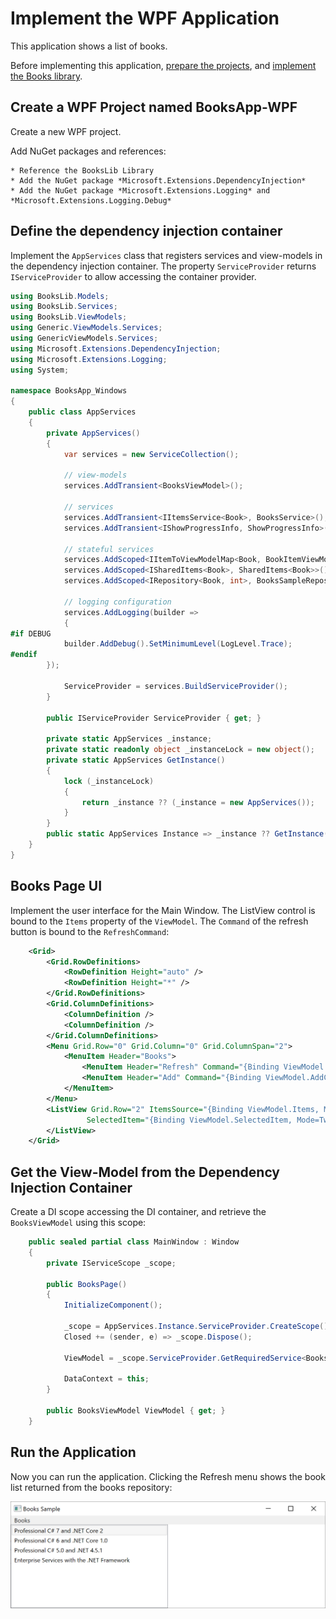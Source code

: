 # Implement the WPF Application

This application shows a list of books.

Before implementing this application, [prepare the projects](01_Preparation.md), and [implement the Books library](02_BooksLib.md).

## Create a WPF Project named BooksApp-WPF

Create a new WPF project.

Add NuGet packages and references:

    * Reference the BooksLib Library
    * Add the NuGet package *Microsoft.Extensions.DependencyInjection*
    * Add the NuGet package *Microsoft.Extensions.Logging* and *Microsoft.Extensions.Logging.Debug*


## Define the dependency injection container

Implement the `AppServices` class that registers services and view-models in the dependency injection container. The property `ServiceProvider` returns `IServiceProvider` to allow accessing the container provider.

```csharp
using BooksLib.Models;
using BooksLib.Services;
using BooksLib.ViewModels;
using Generic.ViewModels.Services;
using GenericViewModels.Services;
using Microsoft.Extensions.DependencyInjection;
using Microsoft.Extensions.Logging;
using System;

namespace BooksApp_Windows
{
    public class AppServices
    {
        private AppServices()
        {
            var services = new ServiceCollection();

            // view-models
            services.AddTransient<BooksViewModel>();

            // services
            services.AddTransient<IItemsService<Book>, BooksService>();
            services.AddTransient<IShowProgressInfo, ShowProgressInfo>();

            // stateful services
            services.AddScoped<IItemToViewModelMap<Book, BookItemViewModel>, BookToBookItemViewModelMap>();
            services.AddScoped<ISharedItems<Book>, SharedItems<Book>>();
            services.AddScoped<IRepository<Book, int>, BooksSampleRepository>();

            // logging configuration
            services.AddLogging(builder =>
            {
#if DEBUG
            builder.AddDebug().SetMinimumLevel(LogLevel.Trace);
#endif
        });

            ServiceProvider = services.BuildServiceProvider();
        }

        public IServiceProvider ServiceProvider { get; }

        private static AppServices _instance;
        private static readonly object _instanceLock = new object();
        private static AppServices GetInstance()
        {
            lock (_instanceLock)
            {
                return _instance ?? (_instance = new AppServices());
            }
        }
        public static AppServices Instance => _instance ?? GetInstance();
    }
}

```

## Books Page UI

Implement the user interface for the Main Window. The ListView control is bound to the `Items` property of the `ViewModel`. The `Command` of the refresh button is bound to the `RefreshCommand`:

```xml
    <Grid>
        <Grid.RowDefinitions>
            <RowDefinition Height="auto" />
            <RowDefinition Height="*" />
        </Grid.RowDefinitions>
        <Grid.ColumnDefinitions>
            <ColumnDefinition />
            <ColumnDefinition />
        </Grid.ColumnDefinitions>
        <Menu Grid.Row="0" Grid.Column="0" Grid.ColumnSpan="2">
            <MenuItem Header="Books">
                <MenuItem Header="Refresh" Command="{Binding ViewModel.RefreshCommand}" />
                <MenuItem Header="Add" Command="{Binding ViewModel.AddCommand}" />
            </MenuItem>
        </Menu>
        <ListView Grid.Row="2" ItemsSource="{Binding ViewModel.Items, Mode=OneWay}" 
                 SelectedItem="{Binding ViewModel.SelectedItem, Mode=TwoWay}" >
        </ListView>
    </Grid>
```

## Get the View-Model from the Dependency Injection Container

Create a DI scope accessing the DI container, and retrieve the `BooksViewModel` using this scope:

```csharp
    public sealed partial class MainWindow : Window
    {
        private IServiceScope _scope;

        public BooksPage()
        {
            InitializeComponent();

            _scope = AppServices.Instance.ServiceProvider.CreateScope();
            Closed += (sender, e) => _scope.Dispose();

            ViewModel = _scope.ServiceProvider.GetRequiredService<BooksViewModel>();

            DataContext = this;
        }

        public BooksViewModel ViewModel { get; }
    }
```

## Run the Application

Now you can run the application. Clicking the Refresh menu shows the book list returned from the books repository:

![Show Books](Images/05_ShowBooksListWPF.png)